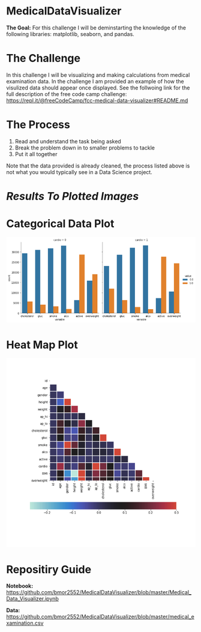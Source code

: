 # MedicalDataVisualizer
**The Goal:** For this challenge I will be deminstarting the knowledge of the following libraries:  matplotlib, seaborn, and pandas. 

# The Challenge
In this challenge I will be visualizing and making calculations from medical examination data. In the challenge I am provided an example of how the visulized data should appear once displayed. See the follwoing link for the full description of the free code camp challenge: https://repl.it/@freeCodeCamp/fcc-medical-data-visualizer#README.md 

# The Process
1. Read and understand the task being asked
2. Break the problem down in to  smaller problems to tackle
3. Put it all together

Note that the data provided is already cleaned, the process listed above is not what you would typically see in a Data Science project.

# *Results To Plotted Images*

# Categorical Data Plot
![](https://github.com/bmor2552/MedicalDataVisualizer/blob/master/images_1%262/catplot.png)

# Heat Map Plot
![](https://github.com/bmor2552/MedicalDataVisualizer/blob/master/images_1%262/heatmap.png)

# Repositiry Guide
**Notebook:** https://github.com/bmor2552/MedicalDataVisualizer/blob/master/Medical_Data_Visualizer.ipynb

**Data:** https://github.com/bmor2552/MedicalDataVisualizer/blob/master/medical_examination.csv
